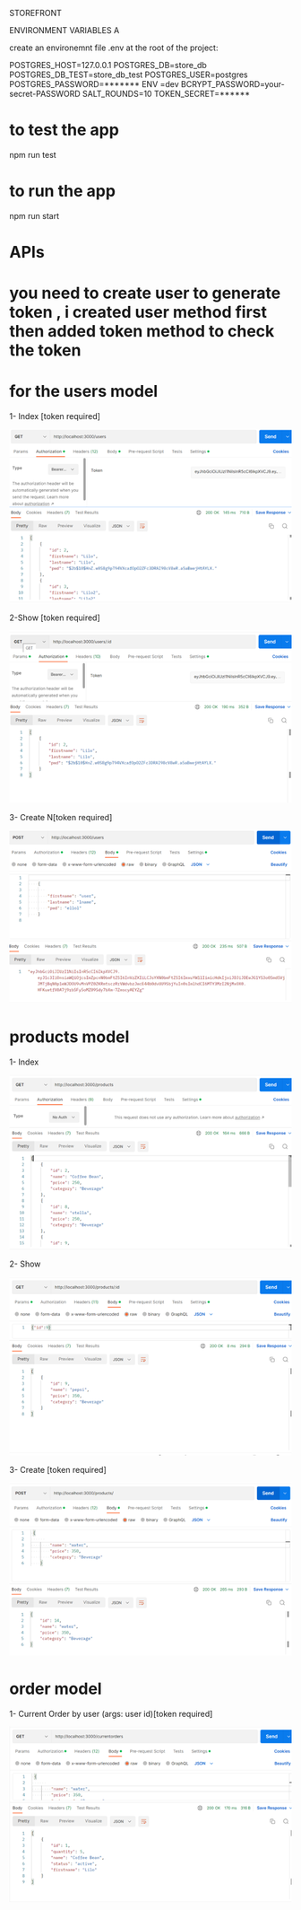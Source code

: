STOREFRONT  

ENVIRONMENT VARIABLES A

create an environemnt file  .env at the root of the project:

POSTGRES_HOST=127.0.0.1
POSTGRES_DB=store_db
POSTGRES_DB_TEST=store_db_test
POSTGRES_USER=postgres
POSTGRES_PASSWORD=*******
ENV =dev
BCRYPT_PASSWORD=your-secret-PASSWORD
SALT_ROUNDS=10
TOKEN_SECRET=******

# to test the app
npm run test 

# to run the app
 npm run start 


# APIs 

# you need to create user to generate token  , i created user method first then added token method to check the token

# for the users model

1- Index [token required]


![Screenshot](./screenshots/picture1.png)




2-Show [token required]

![Screenshot](./screenshots/picture2.png)


3- Create N[token required]

![Screenshot](./screenshots/picture3.png)




# products model

1-	Index


![Screenshot](./screenshots/picture4.png)



2-	Show 


![Screenshot](./screenshots/picture5.png)

3-	Create [token required]


![Screenshot](./screenshots/picture6.png)





# order model

1-	Current Order by user (args: user id)[token required]


![Screenshot](./screenshots/picture7.png)

